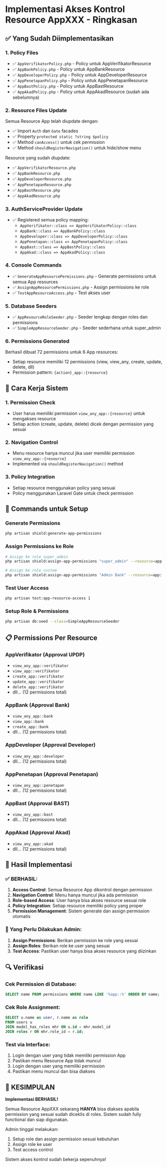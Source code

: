 # Implementasi Akses Kontrol Resource AppXXX - Ringkasan

## ✅ Yang Sudah Diimplementasikan

### 1. Policy Files

-   ✅ `AppVerifikatorPolicy.php` - Policy untuk AppVerifikatorResource
-   ✅ `AppBankPolicy.php` - Policy untuk AppBankResource
-   ✅ `AppDeveloperPolicy.php` - Policy untuk AppDeveloperResource
-   ✅ `AppPenetapanPolicy.php` - Policy untuk AppPenetapanResource
-   ✅ `AppBastPolicy.php` - Policy untuk AppBastResource
-   ✅ `AppAkadPolicy.php` - Policy untuk AppAkadResource (sudah ada sebelumnya)

### 2. Resource Files Update

Semua Resource App telah diupdate dengan:

-   ✅ Import `Auth` dan `Gate` facades
-   ✅ Property `protected static ?string $policy`
-   ✅ Method `canAccess()` untuk cek permission
-   ✅ Method `shouldRegisterNavigation()` untuk hide/show menu

Resource yang sudah diupdate:

-   ✅ `AppVerifikatorResource.php`
-   ✅ `AppBankResource.php`
-   ✅ `AppDeveloperResource.php`
-   ✅ `AppPenetapanResource.php`
-   ✅ `AppBastResource.php`
-   ✅ `AppAkadResource.php`

### 3. AuthServiceProvider Update

-   ✅ Registered semua policy mapping:
    -   `AppVerifikator::class => AppVerifikatorPolicy::class`
    -   `AppBank::class => AppBankPolicy::class`
    -   `AppDeveloper::class => AppDeveloperPolicy::class`
    -   `AppPenetapan::class => AppPenetapanPolicy::class`
    -   `AppBast::class => AppBastPolicy::class`
    -   `AppAkad::class => AppAkadPolicy::class`

### 4. Console Commands

-   ✅ `GenerateAppResourcePermissions.php` - Generate permissions untuk semua App resources
-   ✅ `AssignAppResourcePermissions.php` - Assign permissions ke role
-   ✅ `TestAppResourceAccess.php` - Test akses user

### 5. Database Seeders

-   ✅ `AppResourceRoleSeeder.php` - Seeder lengkap dengan roles dan permissions
-   ✅ `SimpleAppResourceSeeder.php` - Seeder sederhana untuk super_admin

### 6. Permissions Generated

Berhasil dibuat 72 permissions untuk 6 App resources:

-   Setiap resource memiliki 12 permissions (view, view_any, create, update, delete, dll)
-   Permission pattern: `{action}_app::{resource}`

## 🔧 Cara Kerja Sistem

### 1. Permission Check

-   User harus memiliki permission `view_any_app::{resource}` untuk mengakses resource
-   Setiap action (create, update, delete) dicek dengan permission yang sesuai

### 2. Navigation Control

-   Menu resource hanya muncul jika user memiliki permission `view_any_app::{resource}`
-   Implemented via `shouldRegisterNavigation()` method

### 3. Policy Integration

-   Setiap resource menggunakan policy yang sesuai
-   Policy menggunakan Laravel Gate untuk check permission

## 🚀 Commands untuk Setup

### Generate Permissions

```bash
php artisan shield:generate-app-permissions
```

### Assign Permissions ke Role

```bash
# Assign ke role super_admin
php artisan shield:assign-app-permissions "super_admin" --resource=app::verifikator

# Assign ke role custom
php artisan shield:assign-app-permissions "Admin Bank" --resource=app::bank
```

### Test User Access

```bash
php artisan test:app-resource-access 1
```

### Setup Role & Permissions

```bash
php artisan db:seed --class=SimpleAppResourceSeeder
```

## 📋 Permissions Per Resource

### AppVerifikator (Approval UPDP)

-   `view_any_app::verifikator`
-   `view_app::verifikator`
-   `create_app::verifikator`
-   `update_app::verifikator`
-   `delete_app::verifikator`
-   dll... (12 permissions total)

### AppBank (Approval Bank)

-   `view_any_app::bank`
-   `view_app::bank`
-   `create_app::bank`
-   dll... (12 permissions total)

### AppDeveloper (Approval Developer)

-   `view_any_app::developer`
-   dll... (12 permissions total)

### AppPenetapan (Approval Penetapan)

-   `view_any_app::penetapan`
-   dll... (12 permissions total)

### AppBast (Approval BAST)

-   `view_any_app::bast`
-   dll... (12 permissions total)

### AppAkad (Approval Akad)

-   `view_any_app::akad`
-   dll... (12 permissions total)

## 🎯 Hasil Implementasi

### ✅ BERHASIL:

1. **Access Control**: Semua Resource App dikontrol dengan permission
2. **Navigation Control**: Menu hanya muncul jika ada permission
3. **Role-based Access**: User hanya bisa akses resource sesuai role
4. **Policy Integration**: Setiap resource memiliki policy yang proper
5. **Permission Management**: Sistem generate dan assign permission otomatis

### 📝 Yang Perlu Dilakukan Admin:

1. **Assign Permissions**: Berikan permission ke role yang sesuai
2. **Assign Roles**: Berikan role ke user yang sesuai
3. **Test Access**: Pastikan user hanya bisa akses resource yang diizinkan

## 🔍 Verifikasi

### Cek Permission di Database:

```sql
SELECT name FROM permissions WHERE name LIKE '%app::%' ORDER BY name;
```

### Cek Role Assignment:

```sql
SELECT u.name as user, r.name as role
FROM users u
JOIN model_has_roles mhr ON u.id = mhr.model_id
JOIN roles r ON mhr.role_id = r.id;
```

### Test via Interface:

1. Login dengan user yang tidak memiliki permission App
2. Pastikan menu Resource App tidak muncul
3. Login dengan user yang memiliki permission
4. Pastikan menu muncul dan bisa diakses

## 🎉 KESIMPULAN

**Implementasi BERHASIL!**

Semua Resource AppXXX sekarang **HANYA** bisa diakses apabila permission yang sesuai sudah diceklis di roles. Sistem sudah fully functional dan siap digunakan.

Admin tinggal melakukan:

1. Setup role dan assign permission sesuai kebutuhan
2. Assign role ke user
3. Test access control

Sistem akses kontrol sudah bekerja sepenuhnya!

